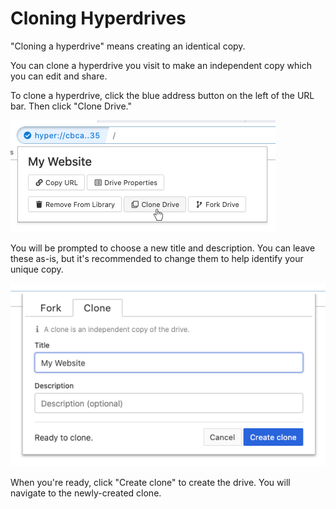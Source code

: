 # Cloning Hyperdrives

"Cloning a hyperdrive" means creating an identical copy.

You can clone a hyperdrive you visit to make an independent copy which you can edit and share.

To clone a hyperdrive, click the blue address button on the left of the URL bar. Then click "Clone Drive."

![](../.gitbook/assets/clone-drive.png)

You will be prompted to choose a new title and description. You can leave these as-is, but it's recommended to change them to help identify your unique copy.

![](../.gitbook/assets/clone-drive-dialog.png)

When you're ready, click "Create clone" to create the drive. You will navigate to the newly-created clone.





